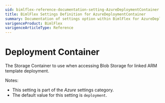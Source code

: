 ```yaml
---
uid: bimlflex-reference-documentation-setting-AzureDeploymentContainer
title: BimlFlex Settings Definition for AzureDeploymentContainer
summary: Documentation of settings option within BimlFlex for AzureDeploymentContainer
varigenceProduct: BimlFlex
varigenceArticleType: Reference
---
```


# Deployment Container

The Storage Container to use when accessing Blob Storage for linked ARM template deployment.

Notes:

* This setting is part of the *Azure* settings category.
* The default value for this setting is `deployment`.
